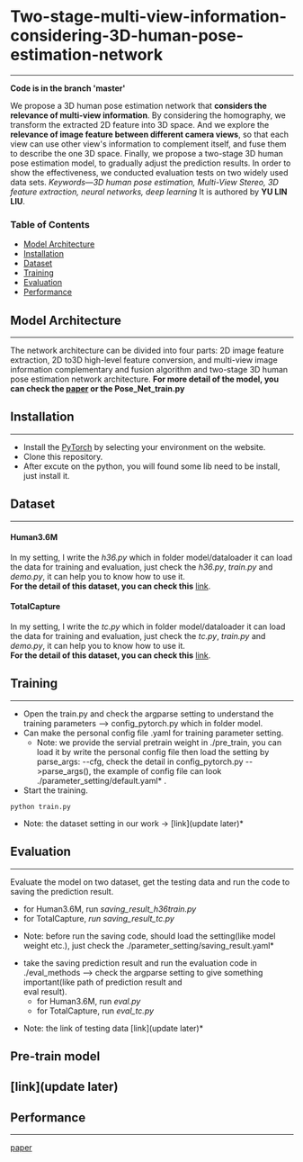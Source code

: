 # Two-stage-multi-view-information-considering-3D-human-pose-estimation-network
---
**Code is in the branch 'master'**

We propose a 3D human pose estimation network that **considers the relevance of multi-view information**. By considering the homography, we transform the extracted 2D feature into 3D space. And we explore the **relevance of image feature between different camera views**, so that each view can use other view's information to complement itself, and fuse them to describe the one 3D space. Finally, we propose a two-stage 3D human pose estimation model, to gradually adjust the prediction results. In order to show the effectiveness, we conducted evaluation tests on two widely used data sets. 
*Keywords—3D human pose estimation, Multi-View Stereo, 3D feature extraction, neural networks, deep learning*
It is authored by **YU LIN LIU**.

### Table of Contents
- <a href='#model-architecture'>Model Architecture</a>
- <a href='#installation'>Installation</a>
- <a href='#dataset'>Dataset</a>
- <a href='#training'>Training</a>
- <a href='#evaluation'>Evaluation</a>
- <a href='#performance'>Performance</a>

## Model Architecture
---
The network architecture can be divided into four parts: 2D image feature extraction, 2D to3D high-level feature conversion, and multi-view image information complementary and fusion algorithm and two-stage 3D human pose estimation network architecture.
**For more detail of the model, you can check the [paper](https://drive.google.com/drive/folders/1fo74BYGvcfeGEgjlLidy4y-t7nNQqp_V?usp=sharing) or the Pose_Net_train.py**

## Installation
---
- Install the [PyTorch](http://pytorch.org/) by selecting your environment on the website.
- Clone this repository.
- After excute on the python, you will found some lib need to be install, just install it.

## Dataset
---
#### Human3.6M
In my setting, I write the *h36.py* which in folder model/dataloader it can load the data for training and evaluation, just check the *h36.py*, *train.py* and *demo.py*, it can help you to know how to use it.  
**For the detail of this dataset, you can check this** [link](http://vision.imar.ro/human3.6m/description.php).

#### TotalCapture
In my setting, I write the *tc.py* which in folder model/dataloader it can load the data for training and evaluation, just check the *tc.py*, *train.py* and *demo.py*, it can help you to know how to use it.  
**For the detail of this dataset, you can check this** [link](https://cvssp.org/data/totalcapture/).

## Training
---
- Open the train.py and check the argparse setting to understand the training parameters --> config_pytorch.py which in folder model.
- Can make the personal config file .yaml for training parameter setting.
	* Note: we provide the servial pretrain weight in ./pre_train, you can load it by write the personal config file then load the setting by parse_args: --cfg, check the detail             in config_pytorch.py -->parse_args(), the example of config file can look ./parameter_setting/default.yaml* .
- Start the training.
```Shell
python train.py
```	
* Note: the dataset setting in our work -> [link](update later)* 

## Evaluation
---
Evaluate the model on two dataset, get the testing data and run the code to saving the prediction result.
- for Human3.6M, run *saving_result_h36train.py*
- for TotalCapture, *run saving_result_tc.py*
* Note: before run the saving code, should load the setting(like model weight etc.), just check the ./parameter_setting/saving_result.yaml*
- take the saving prediction result and run the evaluation code in ./eval_methods --> check the argparse setting to give something important(like path of prediction result and   
  eval result).
  - for Human3.6M, run *eval.py*
  - for TotalCapture, run *eval_tc.py*

* Note: the link of testing data [link](update later)*

## Pre-train model
[link](update later)
---
## Performance
---
[paper](https://drive.google.com/drive/folders/1fo74BYGvcfeGEgjlLidy4y-t7nNQqp_V?usp=sharing) 

